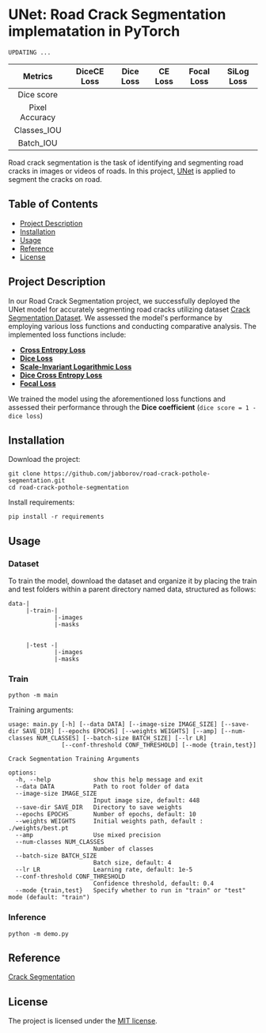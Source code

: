 # UNet: Road Crack Segmentation implematation in PyTorch

```
UPDATING ...
```

|    Metrics    | DiceCE Loss | Dice Loss |  CE Loss | Focal Loss | SiLog Loss |
|:-------------:|:-----------:|:---------:|:--------:|:----------:|:----------:|
|   Dice score  |             |           |          |            |            |
| Pixel Accuracy|             |           |          |            |            |
| Classes_IOU   |             |           |          |            |            |
|  Batch_IOU    |             |           |          |            |            |


Road crack segmentation is the task of identifying and segmenting road cracks in images or videos of roads. In this
project, [UNet](https://arxiv.org/abs/1505.04597v1) is applied to segment the cracks on road.

## Table of Contents

* [Project Description](#project-description)
* [Installation](#installation)
* [Usage](#usage)
* [Reference](#reference)
* [License](#license)

## Project Description

In our Road Crack Segmentation project, we successfully deployed the UNet model for accurately segmenting road cracks utilizing dataset 
[Crack Segmentation Dataset](https://www.kaggle.com/datasets/lakshaymiddha/crack-segmentation-dataset). 
We assessed the model's performance by employing various loss functions and conducting comparative analysis. The implemented loss functions include:

- [**Cross Entropy Loss**](./utils/losses.py)
- [**Dice Loss**]((./utils/losses.py))
- [**Scale-Invariant Logarithmic Loss**]((./utils/losses.py))
- [**Dice Cross Entropy Loss**]((./utils/losses.py))
- [**Focal Loss**]((./utils/losses.py))

We trained the model using the aforementioned loss functions and assessed their performance through the **Dice coefficient** (`dice
score = 1 - dice loss`)

## Installation

Download the project:

```commandline
git clone https://github.com/jabborov/road-crack-pothole-segmentation.git
cd road-crack-pothole-segmentation
```

Install requirements:

```commandline
pip install -r requirements
```

## Usage

### Dataset

To train the model, download the dataset and organize it by placing the train and test folders within a parent directory named data, structured as follows:

```
data-|
     |-train-|
             |-images
             |-masks

                
     |-test -|
             |-images
             |-masks
```

### Train

```commandline
python -m main
```
Training arguments:
```
usage: main.py [-h] [--data DATA] [--image-size IMAGE_SIZE] [--save-dir SAVE_DIR] [--epochs EPOCHS] [--weights WEIGHTS] [--amp] [--num-classes NUM_CLASSES] [--batch-size BATCH_SIZE] [--lr LR]
               [--conf-threshold CONF_THRESHOLD] [--mode {train,test}]

Crack Segmentation Training Arguments

options:
  -h, --help            show this help message and exit
  --data DATA           Path to root folder of data
  --image-size IMAGE_SIZE
                        Input image size, default: 448
  --save-dir SAVE_DIR   Directory to save weights
  --epochs EPOCHS       Number of epochs, default: 10
  --weights WEIGHTS     Initial weights path, default : ./weights/best.pt
  --amp                 Use mixed precision
  --num-classes NUM_CLASSES
                        Number of classes
  --batch-size BATCH_SIZE
                        Batch size, default: 4
  --lr LR               Learning rate, default: 1e-5
  --conf-threshold CONF_THRESHOLD
                        Confidence threshold, default: 0.4
  --mode {train,test}   Specify whether to run in "train" or "test" mode (default: "train")
```

### Inference
```commandline
python -m demo.py
```

## Reference
[Crack Segmentation](https://github.com/yakhyo/crack-segmentation/tree/main)

## License
The project is licensed under the [MIT license](https://github.com/jabborov/road-crack-pothole-segmentation/blob/main/LICENSE).
